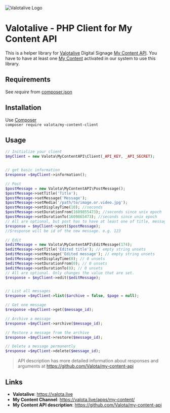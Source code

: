 ![Valotalive Logo](https://store.valotalive.com/img/valotalive_logo.png)

# Valotalive - PHP Client for My Content API

This is a helper library for [Valotalive](https://valota.live) Digital
Signage [My Content API](https://github.com/Valota/my-content-api). You have to have at least
one [My Content](https://valota.live/apps/my-content/) activated in our system to use this library.

## Requirements

See *require* from [composer.json](composer.json)

## Installation

Use [Composer](https://getcomposer.org/)  
`composer require valota/my-content-client`

## Usage

```php
// Initialize your client
$myClient = new Valota\MyContentAPI\Client(_API_KEY, _API_SECRET);


// get basic information
$response =$myClient->information();

// Post
$postMessage = new Valota\MyContentAPI\PostMessage();
$postMessage->setTitle('Title'); 
$postMessage->setMessage('Message');
$postMessage->setMedia('/path/to/image.or.video.jpg'); 
$postMessage->setDisplayTime(10); //seconds 
$postMessage->setDurationFrom(1609855473); //seconds since unix epoch 
$postMessage->setDurationTo(1609865473); //seconds since unix epoch
// All are optional, but post has to have at least one of title, message or media.
$response = $myClient->post($postMessage);
//$response will be id of the new message. e.g. 123

// Edit
$editMessage = new Valota\MyContentAPI\EditMessage(174);
$editMessage->setTitle('Edited title'); // empty string unsets
$editMessage->setMessage('Edited message'); // empty string unsets
$editMessage->setDisplayTime(0); // 0 unsets
$editMessage->setDurationFrom(0); // 0 unsets
$editMessage->setDurationTo(0); // 0 unsets
// All are optional. Only changes the value that are set.
$response = $myClient->edit($editMessage);


// List all messages
$response =$myClient->list($archive = false, $page = null);

// Get one message
$response =$myClient->get($message_id);

// Archive a message
$response =$myClient->archive($message_id);

// Restore a message from the archive
$response =$myClient->restore($message_id);

// Delete a message permanently
$response =$myClient->delete($message_id);
```
>API description has more detailed information about responses and arguments at https://github.com/Valota/my-content-api 

## Links

- **Valotalive**: https://valota.live
- **My Content Channel**: https://valota.live/apps/my-content/
- **My Content API description**: https://github.com/Valota/my-content-api